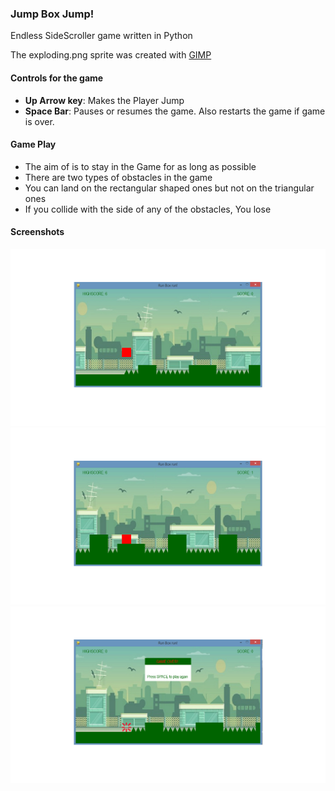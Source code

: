 ### Jump Box Jump!

Endless SideScroller game written in Python

The exploding.png sprite was created with [GIMP](https://www.gimp.org/)

#### Controls for the game
- **Up Arrow key**: Makes the Player Jump
- **Space Bar**: Pauses or resumes the game. Also restarts the game if game is over.

#### Game Play
- The aim of is to stay in the Game for as long as possible
- There are two types of obstacles in the game
- You can land on the rectangular shaped ones but not on the triangular ones
- If you collide with the side of any of the obstacles, You lose

#### Screenshots
![Character jumping](/gameplay_screenshots/jumping.png)
![Character landing](/gameplay_screenshots/landing.png)
![Character dead](/gameplay_screenshots/dead.png)